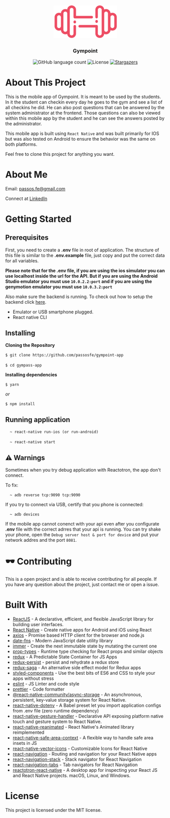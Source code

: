 <h1 align="center">
  <img alt="Gympoint" title="Gympoint" src="./src/assets/logo@3x.png" width="200px" />
</h1>

<h3 align="center">
  Gympoint
</h3>

<p align="center">
  <img alt="GitHub language count" src="https://img.shields.io/github/languages/count/passosfe/gympoint-app?color=%2304D361">

  <img alt="License" src="https://img.shields.io/badge/license-MIT-%2304D361">

  <a href="https://github.com/passosfe/gympoint-app/stargazers">
    <img alt="Stargazers" src="https://img.shields.io/github/stars/passosfe/gympoint-app?style=social">
  </a>
  </a>
</p>

# About This Project

This is the mobile app of Gympoint. It is meant to be used by the students. In it the student can checkin every day he goes to the gym and see a list of all checkins he did. He can also post questions that can be answered by the system administrator at the frontend. Those questions can also be viewed within this mobile app by the student and he can see the answers posted by the administrator.

This mobile app is built using `React Native` and was built primarily for IOS but was also tested on Android to ensure the behavior was the same on both platforms.

Feel free to clone this project for anything you want.

# About Me

Email: passos.fe@gmail.com

Connect at [LinkedIn](https://www.linkedin.com/in/passosfe/)

# Getting Started

## Prerequisites

First, you need to create a **.env** file in root of application. The structure of this file is similar to the **.env.example** file, just copy and put the correct data for all variables.

**Please note that for the .env file, if you are using the ios simulator you can use localhost inside the url for the API. But if you are using the Android Studio emulator you must use `10.0.2.2:port` and if you are using the genymotion emulator you must use `10.0.3.2:port`**

Also make sure the backend is running. To check out how to setup the backend click [here](https://github.com/passosfe/gympoint-app/tree/master/backend).

- Emulator or USB smartphone plugged.
- React native CLI

## Installing

**Cloning the Repository**

```
$ git clone https://github.com/passosfe/gympoint-app

$ cd gympass-app
```

**Installing dependencies**

```
$ yarn
```

_or_

```
$ npm install
```

## Running application

```
  ~ react-native run-ios (or run-android)

  ~ react-native start
```

## ⚠️ Warnings

Sometimes when you try debug application with Reactotron, the app don't connect.

To fix:

```
  ~ adb reverse tcp:9090 tcp:9090
```

If you try to connect via USB, certify that you phone is connected:

```
  ~ adb devices
```

If the mobile app cannot conenct with your api even after you configurate **.env** file with the correct adrres that your api is running. You can try shake your phone, open the `Debug server host & port for device` and put your network addres and the port `8081`.

# 🕶️ Contributing

This is a open project and is able to receive contributing for all people.
If you have any question about the project, just contact me or open a issue.

# Built With

- [ReactJS](https://reactjs.org) - A declarative, efficient, and flexible JavaScript library for building user interfaces.
- [React Native](https://facebook.github.io/react-native/) - Create native apps for Android and iOS using React
- [axios](https://github.com/axios/axios) - Promise based HTTP client for the browser and node.js
- [date-fns](https://date-fns.org/) - Modern JavaScript date utility library
- [immer](https://github.com/immerjs/immer) - Create the next immutable state by mutating the current one
- [prop-types](https://github.com/facebook/prop-types) - Runtime type checking for React props and similar objects
- [redux](https://redux.js.org/) - A Predictable State Container for JS Apps
- [redux-persist](https://github.com/rt2zz/redux-persist) - persist and rehydrate a redux store
- [redux-saga](https://github.com/redux-saga/redux-saga) - An alternative side effect model for Redux apps
- [styled-components](https://www.styled-components.com/) - Use the best bits of ES6 and CSS to style your apps without stress
- [eslint](https://eslint.org/) - JS Linter and code style
- [prettier](https://github.com/prettier/prettier) - Code formatter
- [@react-native-community/async-storage](https://github.com/react-native-community/async-storage) - An asynchronous, persistent, key-value storage system for React Native.
- [react-native-dotenv](https://github.com/zetachang/react-native-dotenv) - A Babel preset let you import application configs from .env file (zero runtime dependency)
- [react-native-gesture-handler](https://software-mansion.github.io/react-native-gesture-handler/) - Declarative API exposing platform native touch and gesture system to React Native.
- [react-native-reanimated](https://github.com/software-mansion/react-native-reanimated) - React Native's Animated library reimplemented
- [react-native-safe-area-context](https://github.com/th3rdwave/react-native-safe-area-context) - A flexible way to handle safe area insets in JS
- [react-native-vector-icons](https://github.com/oblador/react-native-vector-icons) - Customizable Icons for React Native
- [react-navigation](https://reactnavigation.org/) - Routing and navigation for your React Native apps
- [react-navigation-stack](https://github.com/react-navigation/stack) - Stack navigator for React Navigation
- [react-navigation-tabs](https://github.com/react-navigation/tabs) - Tab navigators for React Navigation
- [reactotron-react-native](https://github.com/infinitered/reactotron) - A desktop app for inspecting your React JS and React Native projects. macOS, Linux, and Windows.

# License

This project is licensed under the MIT license.
